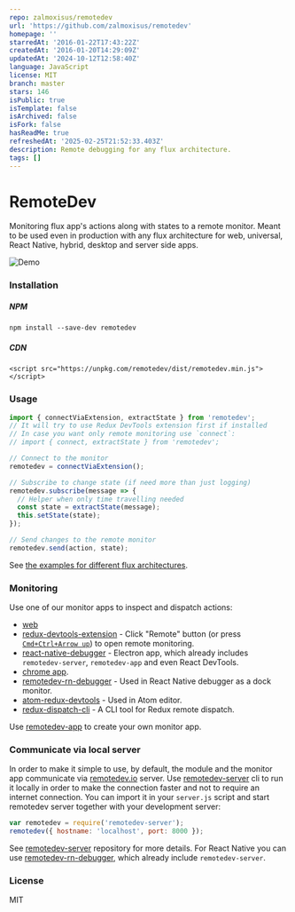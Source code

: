 ```yaml
---
repo: zalmoxisus/remotedev
url: 'https://github.com/zalmoxisus/remotedev'
homepage: ''
starredAt: '2016-01-22T17:43:22Z'
createdAt: '2016-01-20T14:29:09Z'
updatedAt: '2024-10-12T12:58:40Z'
language: JavaScript
license: MIT
branch: master
stars: 146
isPublic: true
isTemplate: false
isArchived: false
isFork: false
hasReadMe: true
refreshedAt: '2025-02-25T21:52:33.403Z'
description: Remote debugging for any flux architecture.
tags: []
---
```


RemoteDev
=========

Monitoring flux app's actions along with states to a remote monitor. Meant to be used even in production with any flux architecture for web, universal, React Native, hybrid, desktop and server side apps.

![Demo](demo.gif)

### Installation

##### NPM
```
npm install --save-dev remotedev
```

##### CDN
```
<script src="https://unpkg.com/remotedev/dist/remotedev.min.js"></script>
```

### Usage

```js
import { connectViaExtension, extractState } from 'remotedev';
// It will try to use Redux DevTools extension first if installed
// In case you want only remote monitoring use `connect`:
// import { connect, extractState } from 'remotedev';

// Connect to the monitor
remotedev = connectViaExtension();

// Subscribe to change state (if need more than just logging)
remotedev.subscribe(message => {
  // Helper when only time travelling needed
  const state = extractState(message);
  this.setState(state);
});

// Send changes to the remote monitor
remotedev.send(action, state);
```

See [the examples for different flux architectures](https://github.com/zalmoxisus/remotedev/tree/master/examples).

### Monitoring

Use one of our monitor apps to inspect and dispatch actions:
* [web](http://remotedev.io/local)
* [redux-devtools-extension](https://github.com/zalmoxisus/redux-devtools-extension) - Click "Remote" button (or press [`Cmd+Ctrl+Arrow up`](https://github.com/zalmoxisus/redux-devtools-extension#keyboard-shortcuts)) to open remote monitoring.
* [react-native-debugger](https://github.com/jhen0409/react-native-debugger) - Electron app, which already includes `remotedev-server`, `remotedev-app` and even React DevTools.
* [chrome app](https://chrome.google.com/webstore/detail/remotedev/faicmgpfiaijcedapokpbdejaodbelph).
* [remotedev-rn-debugger](https://github.com/jhen0409/remotedev-rn-debugger) - Used in React Native debugger as a dock monitor.
* [atom-redux-devtools](https://github.com/zalmoxisus/atom-redux-devtools) - Used in Atom editor.
* [redux-dispatch-cli](https://github.com/jhen0409/redux-dispatch-cli) - A CLI tool for Redux remote dispatch.

Use [remotedev-app](https://github.com/zalmoxisus/remotedev-app) to create your own monitor app.

### Communicate via local server

In order to make it simple to use, by default, the module and the monitor app communicate via [remotedev.io](http://remotedev.io) server. Use [remotedev-server](https://github.com/zalmoxisus/remotedev-server) cli to run it locally in order to make the connection faster and not to require an internet connection.
You can import it in your `server.js` script and start remotedev server together with your development server:
```js
var remotedev = require('remotedev-server');
remotedev({ hostname: 'localhost', port: 8000 });
```
See [remotedev-server](https://github.com/zalmoxisus/remotedev-server) repository for more details.
For React Native you can use [remotedev-rn-debugger](https://github.com/jhen0409/remotedev-rn-debugger), which already include `remotedev-server`.

### License

MIT
